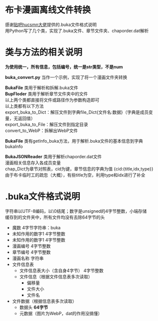 # 布卡漫画离线文件转换  

感谢[贴吧hucsmn大佬](https://tieba.baidu.com/p/3264037584)提供的.buka文件格式说明  
用Python写了几个类，实现了.buka文件、章节文件夹、chaporder.dat解析  
  
# 类与方法的相关说明
__为使用统一，所有信息，包括编号，统一是str类型，不是num__  
  
__buka_convert.py__ 当作一个示例，实现了将一个漫画文件夹转换  

__BukaFile__ 类用于解析和拆解.buka文件  
__BupFloder__ 类用于解析章节文件夹中的文件  
以上两个类都直接将文件或路径作为参数构造即可  
以上类都有以下方法  
export_buka_to_Dict：解压文件到字典file_Dict{文件名:数据}（字典是成员变量，无返回值）  
export_buka_to_File：解压文件到指定目录  
convert_to_WebP：拆解出WebP文件  

__BukaFile__ 类有getInfo_buka方法，用于解析.buka文件的基本信息到字典bukaInfo  

__BukaJSONReader__ 类用于解析chaporder.dat文件  
漫画相关信息存入各成员变量  
chap_Dict为章节对照表，cid为键，章节信息的字典为值 {cid:{title,idx,type}}  
由于布卡临时工的疏忽（大概），有些title为空，利用type和idx进行了补全  
  
# .buka文件格式说明  
字符串以UTF-8编码，以\0结尾；数字是unsigned的4字节整数，小端存储  
缓存到的文件夹中，所有文件均没有去除64字节的头  
  
* 魔数 4字节字符串：buka  
* 未知作用的数字1 4字节整数  
* 未知作用的数字1 4字节整数  
* 漫画编号 4字节整数  
* 章节编号 4字节整数  
* 漫画名称 字符串  
* 文件信息表  
  * 文件信息表大小（含自身4字节） 4字节整数  
  * 文件信息（根据文件信息表多次读取）  
    * 偏移量  
    * 文件大小  
    * 文件名  
* 文件数据（根据信息表多次读取）  
  * 数据头 __64字节__  
  * 元数据（图片为WebP，dat的作用没搞懂）  